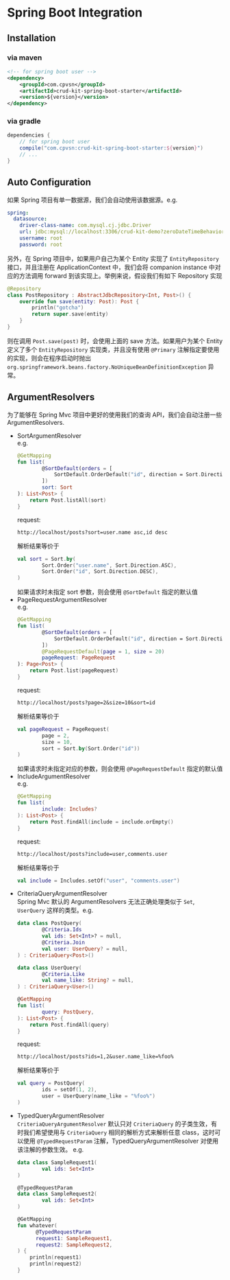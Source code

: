 # Spring Boot Integration

## Installation
### via maven
```xml
<!-- for spring boot user -->
<dependency>
    <groupId>com.cpvsn</groupId>
    <artifactId>crud-kit-spring-boot-starter</artifactId>
    <version>${version}</version>
</dependency>
```

### via gradle
```groovy
dependencies {
    // for spring boot user
    compile("com.cpvsn:crud-kit-spring-boot-starter:${version}")
    // ...
}
```

## Auto Configuration
如果 Spring 项目有单一数据源，我们会自动使用该数据源。e.g.
```yaml
spring:
  datasource:
    driver-class-name: com.mysql.cj.jdbc.Driver
    url: jdbc:mysql://localhost:3306/crud-kit-demo?zeroDateTimeBehavior=convertToNull&useSSL=false
    username: root
    password: root
```

另外，在 Spring 项目中，如果用户自己为某个 Entity 实现了 `EntityRepository` 接口，并且注册在 ApplicationContext 中，我们会将 companion instance 中对应的方法调用 forward 到该实现上。举例来说，假设我们有如下 Repository 实现
```kotlin
@Repository
class PostRepository : AbstractJdbcRepository<Int, Post>() {
    override fun save(entity: Post): Post {
        println("gotcha")
        return super.save(entity)
    }
}
```
则在调用 `Post.save(post)` 时，会使用上面的 save 方法。如果用户为某个 Entity 定义了多个 `EntityRepository` 实现类，并且没有使用 `@Primary` 注解指定要使用的实现，则会在程序启动时抛出 `org.springframework.beans.factory.NoUniqueBeanDefinitionException` 异常。

## ArgumentResolvers
为了能够在 Spring Mvc 项目中更好的使用我们的查询 API，我们会自动注册一些 ArgumentResolvers.
- SortArgumentResolver\
  e.g.
  ```kotlin
  @GetMapping
  fun list(
          @SortDefault(orders = [
              SortDefault.OrderDefault("id", direction = Sort.Direction.DESC)
          ])
          sort: Sort
  ): List<Post> {
      return Post.listAll(sort)
  }
  ```
  request:
  ```
  http://localhost/posts?sort=user.name asc,id desc
  ```
  解析结果等价于
  ```kotlin
  val sort = Sort.by(
          Sort.Order("user.name", Sort.Direction.ASC),
          Sort.Order("id", Sort.Direction.DESC),
  )
  ```
  如果请求时未指定 sort 参数，则会使用 `@SortDefault` 指定的默认值
- PageRequestArgumentResolver\
  e.g.
  ```kotlin
  @GetMapping
  fun list(
          @SortDefault(orders = [
              SortDefault.OrderDefault("id", direction = Sort.Direction.DESC)
          ])
          @PageRequestDefault(page = 1, size = 20)
          pageRequest: PageRequest
  ): Page<Post> {
      return Post.list(pageRequest)
  }
  ```
  request:
  ```
  http://localhost/posts?page=2&size=10&sort=id
  ```
  解析结果等价于
  ```kotlin
  val pageRequest = PageRequest(
          page = 2,
          size = 10,
          sort = Sort.by(Sort.Order("id"))
  )
  ```
  如果请求时未指定对应的参数，则会使用 `@PageRequestDefault` 指定的默认值
- IncludeArgumentResolver\
  e.g.
  ```kotlin
  @GetMapping
  fun list(
          include: Includes?
  ): List<Post> {
      return Post.findAll(include = include.orEmpty()
  }
  ```
  request:
  ```
  http://localhost/posts?include=user,comments.user
  ```
  解析结果等价于
  ```kotlin
  val include = Includes.setOf("user", "comments.user")
  ```
- CriteriaQueryArgumentResolver\
  Spring Mvc 默认的 ArgumentResolvers 无法正确处理类似于 `Set`, `UserQuery` 这样的类型。e.g.
  ```kotlin
  data class PostQuery(
          @Criteria.Ids
          val ids: Set<Int>? = null,
          @Criteria.Join
          val user: UserQuery? = null,
  ) : CriteriaQuery<Post>()

  data class UserQuery(
          @Criteria.Like
          val name_like: String? = null,
  ) : CriteriaQuery<User>()

  @GetMapping
  fun list(
          query: PostQuery,
  ): List<Post> {
      return Post.findAll(query)
  }
  ```
  request:
  ```
  http://localhost/posts?ids=1,2&user.name_like=%foo%
  ```
  解析结果等价于
  ```kotlin
  val query = PostQuery(
          ids = setOf(1, 2),
          user = UserQuery(name_like = "%foo%")
  )
  ```
- TypedQueryArgumentResolver\
  `CriteriaQueryArgumentResolver` 默认只对 `CriteriaQuery` 的子类生效，有时我们希望使用与 `CriteriaQuery` 相同的解析方式来解析任意 class，这时可以使用 `@TypedRequestParam` 注解，TypedQueryArgumentResolver 对使用该注解的参数生效。
  e.g.
  ```kotlin
  data class SampleRequest1(
          val ids: Set<Int>
  )

  @TypedRequestParam
  data class SampleRequest2(
          val ids: Set<Int>
  )

  @GetMapping
  fun whatever(
        @TypedRequestParam
        request1: SampleRequest1,
        request2: SampleRequest2,
  ) {
      println(request1)
      println(request2)
  }
  ```

